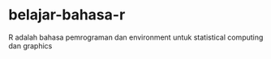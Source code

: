 # belajar-bahasa-r

R adalah bahasa pemrograman dan environment untuk statistical 
computing dan graphics

